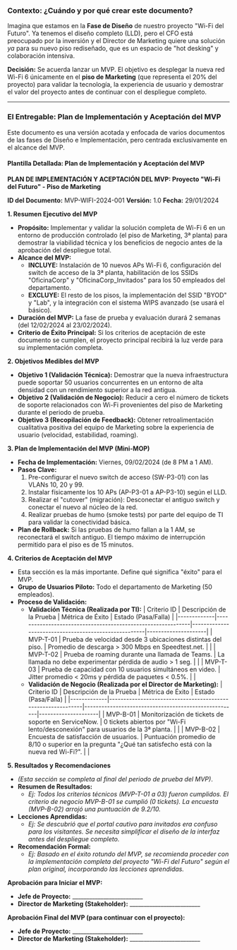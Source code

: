 ### **Contexto: ¿Cuándo y por qué crear este documento?**

Imagina que estamos en la **Fase de Diseño** de nuestro proyecto "Wi-Fi del Futuro". Ya tenemos el diseño completo (LLD), pero el CFO está preocupado por la inversión y el Director de Marketing quiere una solución *ya* para su nuevo piso rediseñado, que es un espacio de "hot desking" y colaboración intensiva.

**Decisión:** Se acuerda lanzar un MVP. El objetivo es desplegar la nueva red Wi-Fi 6 únicamente en el **piso de Marketing** (que representa el 20% del proyecto) para validar la tecnología, la experiencia de usuario y demostrar el valor del proyecto antes de continuar con el despliegue completo.

---

### **El Entregable: Plan de Implementación y Aceptación del MVP**

Este documento es una versión acotada y enfocada de varios documentos de las fases de Diseño e Implementación, pero centrada exclusivamente en el alcance del MVP.

#### **Plantilla Detallada: Plan de Implementación y Aceptación del MVP**


**PLAN DE IMPLEMENTACIÓN Y ACEPTACIÓN DEL MVP: Proyecto "Wi-Fi del Futuro" - Piso de Marketing**

**ID del Documento:** MVP-WIFI-2024-001   **Versión:** 1.0   **Fecha:** 29/01/2024

**1. Resumen Ejecutivo del MVP**
   - **Propósito:** Implementar y validar la solución completa de Wi-Fi 6 en un entorno de producción controlado (el piso de Marketing, 3ª planta) para demostrar la viabilidad técnica y los beneficios de negocio antes de la aprobación del despliegue total.
   - **Alcance del MVP:**
     - **INCLUYE:** Instalación de 10 nuevos APs Wi-Fi 6, configuración del switch de acceso de la 3ª planta, habilitación de los SSIDs "OficinaCorp" y "OficinaCorp_Invitados" para los 50 empleados del departamento.
     - **EXCLUYE:** El resto de los pisos, la implementación del SSID "BYOD" y "Lab", y la integración con el sistema WIPS avanzado (se usará el básico).
   - **Duración del MVP:** La fase de prueba y evaluación durará 2 semanas (del 12/02/2024 al 23/02/2024).
   - **Criterio de Éxito Principal:** Si los criterios de aceptación de este documento se cumplen, el proyecto principal recibirá la luz verde para su implementación completa.

**2. Objetivos Medibles del MVP**
   - **Objetivo 1 (Validación Técnica):** Demostrar que la nueva infraestructura puede soportar 50 usuarios concurrentes en un entorno de alta densidad con un rendimiento superior a la red antigua.
   - **Objetivo 2 (Validación de Negocio):** Reducir a cero el número de tickets de soporte relacionados con Wi-Fi provenientes del piso de Marketing durante el periodo de prueba.
   - **Objetivo 3 (Recopilación de Feedback):** Obtener retroalimentación cualitativa positiva del equipo de Marketing sobre la experiencia de usuario (velocidad, estabilidad, roaming).

**3. Plan de Implementación del MVP (Mini-MOP)**
   - **Fecha de Implementación:** Viernes, 09/02/2024 (de 8 PM a 1 AM).
   - **Pasos Clave:**
     1. Pre-configurar el nuevo switch de acceso (SW-P3-01) con las VLANs 10, 20 y 99.
     2. Instalar físicamente los 10 APs (AP-P3-01 a AP-P3-10) según el LLD.
     3. Realizar el "cutover" (migración): Desconectar el antiguo switch y conectar el nuevo al núcleo de la red.
     4. Realizar pruebas de humo (smoke tests) por parte del equipo de TI para validar la conectividad básica.
   - **Plan de Rollback:** Si las pruebas de humo fallan a la 1 AM, se reconectará el switch antiguo. El tiempo máximo de interrupción permitido para el piso es de 15 minutos.

**4. Criterios de Aceptación del MVP**
   - Esta sección es la más importante. Define qué significa "éxito" para el MVP.
   - **Grupo de Usuarios Piloto:** Todo el departamento de Marketing (50 empleados).
   - **Proceso de Validación:**
     - **Validación Técnica (Realizada por TI):**
       | Criterio ID | Descripción de la Prueba                                    | Métrica de Éxito                                     | Estado (Pasa/Falla) |
       |-------------|-------------------------------------------------------------|------------------------------------------------------|---------------------|
       | MVP-T-01    | Prueba de velocidad desde 3 ubicaciones distintas del piso. | Promedio de descarga > 300 Mbps en Speedtest.net.     |                     |
       | MVP-T-02    | Prueba de roaming durante una llamada de Teams.             | La llamada no debe experimentar pérdida de audio > 1 seg. |                     |
       | MVP-T-03    | Prueba de capacidad con 10 usuarios simultáneos en video.   | Jitter promedio < 20ms y pérdida de paquetes < 0.5%. |                     |
     - **Validación de Negocio (Realizada por el Director de Marketing):**
       | Criterio ID | Descripción de la Prueba                                    | Métrica de Éxito                                     | Estado (Pasa/Falla) |
       |-------------|-------------------------------------------------------------|------------------------------------------------------|---------------------|
       | MVP-B-01    | Monitorización de tickets de soporte en ServiceNow.         | 0 tickets abiertos por "Wi-Fi lento/desconexión" para usuarios de la 3ª planta. |                     |
       | MVP-B-02    | Encuesta de satisfacción de usuarios.                       | Puntuación promedio de 8/10 o superior en la pregunta "¿Qué tan satisfecho está con la nueva red Wi-Fi?". |                     |

**5. Resultados y Recomendaciones**
   - *(Esta sección se completa al final del periodo de prueba del MVP)*.
   - **Resumen de Resultados:**
     - *Ej: Todos los criterios técnicos (MVP-T-01 a 03) fueron cumplidos. El criterio de negocio MVP-B-01 se cumplió (0 tickets). La encuesta (MVP-B-02) arrojó una puntuación de 9.2/10.*
   - **Lecciones Aprendidas:**
     - *Ej: Se descubrió que el portal cautivo para invitados era confuso para los visitantes. Se necesita simplificar el diseño de la interfaz antes del despliegue completo.*
   - **Recomendación Formal:**
     - *Ej: Basado en el éxito rotundo del MVP, se recomienda proceder con la implementación completa del proyecto "Wi-Fi del Futuro" según el plan original, incorporando las lecciones aprendidas.*

**Aprobación para Iniciar el MVP:**
- **Jefe de Proyecto:** _________________________
- **Director de Marketing (Stakeholder):** _________________________

**Aprobación Final del MVP (para continuar con el proyecto):**
- **Jefe de Proyecto:** _________________________
- **Director de Marketing (Stakeholder):** _________________________


